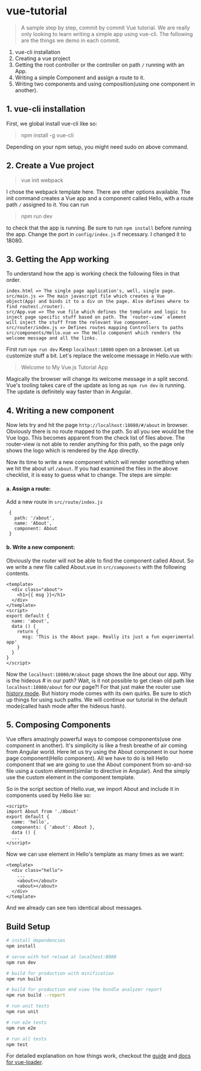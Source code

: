 # vue-tutorial

> A sample step by step, commit by commit Vue tutorial. We are really only looking to learn writing a simple app using vue-cli. The following are the things we demo in each commit.

1. vue-cli installation
2. Creating a vue project
3. Getting the root controller or the controller on path `/` running with an App.
4. Writing a simple Component and assign a route to it.
5. Writing two components and using composition(using one component in another).

## 1. vue-cli installation
First, we global install vue-cli like so:
> npm install -g vue-cli

Depending on your npm setup, you might need sudo on above command.

## 2. Create a Vue project
> vue init webpack <project-name>

I chose the webpack template here. There are other options available. The init command creates a Vue app and a component called Hello, with a route path `/` assigned to it. You can run
> npm run dev

to check that the app is running. Be sure to run `npm install` before running the app. Change the port in `config/index.js` if necessary. I changed it to 18080.

## 3. Getting the App working

To understand how the app is working check the following files in that order.
```
index.html => The single page application's, well, single page.
src/main.js => The main javascript file which creates a Vue object(App) and binds it to a div on the page. Also defines where to find routes(./router).
src/App.vue => The vue file which defines the template and logic to inject page specific stuff based on path. The `router-view` element will inject the stuff from the relevant Vue component.
src/router/index.js => Defines routes mapping Controllers to paths
src/components/Hello.vue => The Hello component which renders the welcome message and all the links.
```

First run `npm run dev`
Keep `localhost:18080` open on a browser.
Let us customize stuff a bit. Let's replace the welcome message in Hello.vue with:
>   Welcome to My Vue.js Tutorial App

Magically the browser will change its welcome message in a split second. Vue's tooling takes care of the update as long as `npm run dev` is running. The update is definitely way faster than in Angular.

## 4. Writing a new component

  Now lets try and hit the page `http://localhost:18080/#/about` in browser. Obviously there is no route mapped to the path. So all you see would be the Vue logo. This becomes apparent from the check list of files above. The router-view is not able to render anything for this path, so the page only shows the logo which is rendered by the App directly.

Now its time to write a new component which will render something when we hit the about url `/about`. If you had examined the files in the above checklist, it is easy to guess what to change. The steps are simple:

#### a. Assign a route:

Add a new route in `src/route/index.js`
```
 {
   path: '/about',
   name: 'About',
   component: About
 }
```
 #### b. Write a new component:
 Obviously the router will not be able to find the component called About. So we write a new file called About.vue in `src/components` with the following contents.

 ```
 <template>
   <div class="about">
     <h1>{{ msg }}</h1>
   </div>
 </template>
 <script>
 export default {
   name: 'about',
   data () {
     return {
       msg: 'This is the About page. Really its just a fun experimental app'
     }
   }
 }
 </script>
 ```

Now the `localhost:18080/#/about` page shows the line about our app. Why is the hideous # in our path? Wait, is it not possible to get clean old path like `localhost:18080/about` for our page?! For that just make the router use [history mode](https://router.vuejs.org/en/essentials/history-mode.html). But history mode comes with its own quirks. Be sure to stich up things for using such paths. We will continue our tutorial in the default mode(called hash mode after the hideous hash).

## 5. Composing Components
Vue offers amazingly powerful ways to compose components(use one component in another). It's simplicity is like a fresh breathe of air coming from Angular world. Here let us try using the About component in our home page component(Hello component). All we have to do is tell Hello component that we are going to use the About component from so-and-so file using a custom element(similar to directive in Angular). And the simply use the custom element in the component template.

So in the script section of Hello.vue, we import About and include it in components used by Hello like so:
```
<script>
import About from './About'
export default {
  name: 'hello',
  components: { 'about': About },
  data () {
  ...
</script>
```
Now we can use <about> element in Hello's template as many times as we want:
```
<template>
  <div class="hello">
    ...
    <about></about>
    <about></about>
  </div>
</template>
```
And we already can see two identical about messages.




## Build Setup

``` bash
# install dependencies
npm install

# serve with hot reload at localhost:8080
npm run dev

# build for production with minification
npm run build

# build for production and view the bundle analyzer report
npm run build --report

# run unit tests
npm run unit

# run e2e tests
npm run e2e

# run all tests
npm test
```

For detailed explanation on how things work, checkout the [guide](http://vuejs-templates.github.io/webpack/) and [docs for vue-loader](http://vuejs.github.io/vue-loader).
